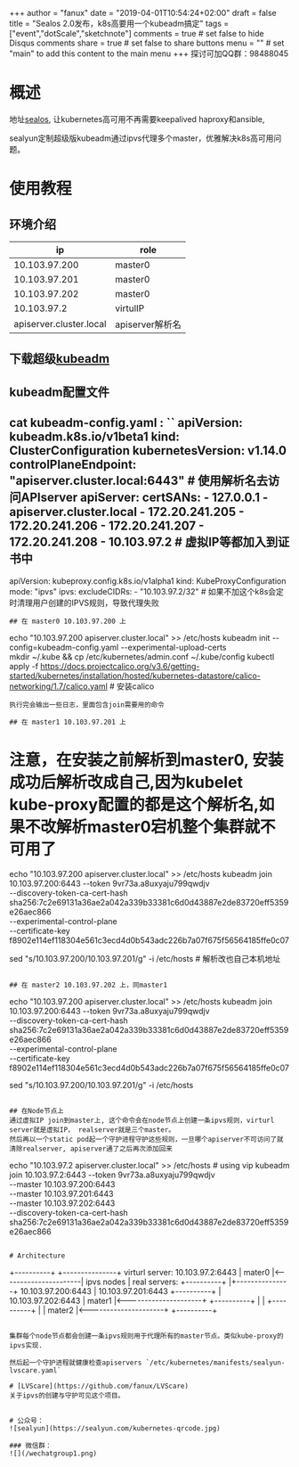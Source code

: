 +++
author = "fanux"
date = "2019-04-01T10:54:24+02:00"
draft = false
title = "Sealos 2.0发布，k8s高要用一个kubeadm搞定"
tags = ["event","dotScale","sketchnote"]
comments = true     # set false to hide Disqus comments
share = true        # set false to share buttons
menu = ""           # set "main" to add this content to the main menu
+++
探讨可加QQ群：98488045

# 概述
地址[sealos](https://github.com/fanux/sealos), 让kubernetes高可用不再需要keepalived haproxy和ansible, 

sealyun定制超级版kubeadm通过ipvs代理多个master，优雅解决k8s高可用问题。

# 使用教程
## 环境介绍
|ip | role|
| --- | --- |
| 10.103.97.200 | master0|
| 10.103.97.201 | master0|
| 10.103.97.202 | master0|
| 10.103.97.2 | virtulIP|
| apiserver.cluster.local | apiserver解析名|

## 下载超级[kubeadm](https://github.com/fanux/kube/releases/tag/v0.0.30-kubeadm-lvscare)

## kubeadm配置文件 
cat kubeadm-config.yaml :
``
apiVersion: kubeadm.k8s.io/v1beta1
kind: ClusterConfiguration
kubernetesVersion: v1.14.0
controlPlaneEndpoint: "apiserver.cluster.local:6443" # 使用解析名去访问APIserver
apiServer:
        certSANs:
        - 127.0.0.1
        - apiserver.cluster.local
        - 172.20.241.205
        - 172.20.241.206
        - 172.20.241.207
        - 172.20.241.208
        - 10.103.97.2          # 虚拟IP等都加入到证书中
---
apiVersion: kubeproxy.config.k8s.io/v1alpha1
kind: KubeProxyConfiguration
mode: "ipvs"
ipvs:
        excludeCIDRs: 
        - "10.103.97.2/32" # 如果不加这个k8s会定时清理用户创建的IPVS规则，导致代理失败
```
## 在 master0 10.103.97.200 上
```
echo "10.103.97.200 apiserver.cluster.local" >> /etc/hosts
kubeadm init --config=kubeadm-config.yaml --experimental-upload-certs  
mkdir ~/.kube && cp /etc/kubernetes/admin.conf ~/.kube/config
kubectl apply -f https://docs.projectcalico.org/v3.6/getting-started/kubernetes/installation/hosted/kubernetes-datastore/calico-networking/1.7/calico.yaml # 安装calico
```
执行完会输出一些日志，里面包含join需要用的命令

## 在 master1 10.103.97.201 上
```
# 注意，在安装之前解析到master0, 安装成功后解析改成自己,因为kubelet kube-proxy配置的都是这个解析名,如果不改解析master0宕机整个集群就不可用了
echo "10.103.97.200 apiserver.cluster.local" >> /etc/hosts 
kubeadm join 10.103.97.200:6443 --token 9vr73a.a8uxyaju799qwdjv \
    --discovery-token-ca-cert-hash sha256:7c2e69131a36ae2a042a339b33381c6d0d43887e2de83720eff5359e26aec866 \
    --experimental-control-plane \
    --certificate-key f8902e114ef118304e561c3ecd4d0b543adc226b7a07f675f56564185ffe0c07 

sed "s/10.103.97.200/10.103.97.201/g" -i /etc/hosts  # 解析改也自己本机地址
```

## 在 master2 10.103.97.202 上，同master1
```
echo "10.103.97.200 apiserver.cluster.local" >> /etc/hosts
kubeadm join 10.103.97.200:6443 --token 9vr73a.a8uxyaju799qwdjv \
    --discovery-token-ca-cert-hash sha256:7c2e69131a36ae2a042a339b33381c6d0d43887e2de83720eff5359e26aec866 \
    --experimental-control-plane \
    --certificate-key f8902e114ef118304e561c3ecd4d0b543adc226b7a07f675f56564185ffe0c07  

sed "s/10.103.97.200/10.103.97.201/g" -i /etc/hosts
```

## 在Node节点上
通过虚拟IP join到master上, 这个命令会在node节点上创建一条ipvs规则，virturl server就是虚拟IP， realserver就是三个master。
然后再以一个static pod起一个守护进程守护这些规则，一旦哪个apiserver不可访问了就清除realserver, apiserver通了之后再次添加回来
```
echo "10.103.97.2 apiserver.cluster.local" >> /etc/hosts   # using vip
kubeadm join 10.103.97.2:6443 --token 9vr73a.a8uxyaju799qwdjv \
    --master 10.103.97.200:6443 \
    --master 10.103.97.201:6443 \
    --master 10.103.97.202:6443 \
    --discovery-token-ca-cert-hash sha256:7c2e69131a36ae2a042a339b33381c6d0d43887e2de83720eff5359e26aec866
```

# Architecture
```
  +----------+                       +---------------+  virturl server: 10.103.97.2:6443
  | mater0   |<----------------------| ipvs nodes    |    real servers:
  +----------+                      |+---------------+            10.103.97.200:6443
                                    |                             10.103.97.201:6443
  +----------+                      |                             10.103.97.202:6443
  | mater1   |<---------------------+
  +----------+                      |
                                    |
  +----------+                      |
  | mater2   |<---------------------+
  +----------+
```

集群每个node节点都会创建一条ipvs规则用于代理所有的master节点。类似kube-proxy的ipvs实现.

然后起一个守护进程就健康检查apiservers `/etc/kubernetes/manifests/sealyun-lvscare.yaml`

# [LVScare](https://github.com/fanux/LVScare)
关于ipvs的创建与守护可见这个项目。


# 公众号：
![sealyun](https://sealyun.com/kubernetes-qrcode.jpg)

### 微信群：
![](/wechatgroup1.png)
